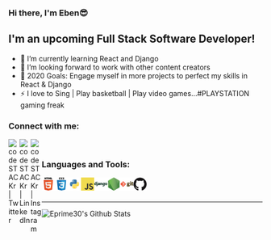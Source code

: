 
### Hi there, I'm Eben😎

## I'm an upcoming Full Stack Software Developer!
- 🌱 I’m currently learning React and Django 
- 👯 I’m looking forward to work with other content creators
- 🥅 2020 Goals: Engage myself in more projects to perfect my skills in React & Django
- ⚡ I love to Sing | Play basketball | Play video games...#PLAYSTATION gaming freak


### Connect with me:

[<img align="left" alt="codeSTACKr | Twitter" width="22px" src="https://cdn.jsdelivr.net/npm/simple-icons@v3/icons/twitter.svg" />][twitter]
[<img align="left" alt="codeSTACKr | LinkedIn" width="22px" src="https://cdn.jsdelivr.net/npm/simple-icons@v3/icons/linkedin.svg" />][linkedin]
[<img align="left" alt="codeSTACKr | Instagram" width="22px" src="https://cdn.jsdelivr.net/npm/simple-icons@v3/icons/instagram.svg" />][instagram]

<br />

### Languages and Tools:

[<img align="left" alt="HTML5" width="26px" src="https://raw.githubusercontent.com/github/explore/80688e429a7d4ef2fca1e82350fe8e3517d3494d/topics/html/html.png" />][HTML & CSS Playlist]
[<img align="left" alt="CSS3" width="26px" src="https://raw.githubusercontent.com/github/explore/80688e429a7d4ef2fca1e82350fe8e3517d3494d/topics/css/css.png" />][HTML & CSS Playlist]
[<img align="left" alt="Python" width="26px" src="https://raw.githubusercontent.com/github/explore/80688e429a7d4ef2fca1e82350fe8e3517d3494d/topics/python/python.png" />][PythonPlaylist]
[<img align="left" alt="JavaScript" width="26px" src="https://raw.githubusercontent.com/github/explore/80688e429a7d4ef2fca1e82350fe8e3517d3494d/topics/javascript/javascript.png" />][JavaScript Playlist]
[<img align="left" alt="Django" width="26px" src="https://raw.githubusercontent.com/github/explore/80688e429a7d4ef2fca1e82350fe8e3517d3494d/topics/django/django.png" />][Django Playlist]
[<img align="left" alt="Node.js" width="26px" src="https://raw.githubusercontent.com/github/explore/80688e429a7d4ef2fca1e82350fe8e3517d3494d/topics/nodejs/nodejs.png" />][Node.js Playlist]
[<img align="left" alt="Git" width="26px" src="https://raw.githubusercontent.com/github/explore/80688e429a7d4ef2fca1e82350fe8e3517d3494d/topics/git/git.png" />][Git & GitHub Playlist]
[<img align="left" alt="GitHub" width="26px" src="https://raw.githubusercontent.com/github/explore/78df643247d429f6cc873026c0622819ad797942/topics/github/github.png" />][Git & GitHub Playlist]

<br />
<br />

---

<img align="left" alt="Eprime30's Github Stats" src="https://github-readme-stats.vercel.app/api?username=Eprime30&show_icons=true&hide_border=true" />

[twitter]: https://twitter.com/EBGameChanger
[instagram]: https://www.instagram.com/ebenotb/?hl=en
[linkedin]: https://www.linkedin.com/in/ebenezer-okoto-23184a6b/
[Node.js Playlist]: https://www.youtube.com/watch?v=RLtyhwFtXQA&list=PLWKjhJtqVAbmGQoa3vFjeRbRADAOC9drk
[Django Playlist]: https://www.youtube.com/playlist?list=PL-osiE80TeTtoQCKZ03TU5fNfx2UY6U4p
[PythonPlaylist]: https://www.youtube.com/playlist?list=PL-osiE80TeTt2d9bfVyTiXJA-UTHn6WwU
[HTML & CSS Playlist]: https://www.youtube.com/playlist?list=PLWKjhJtqVAbnSe1qUNMG7AbPmjIG54u88
[JavaScript Playlist]: https://www.youtube.com/playlist?list=PLWKjhJtqVAbleDe3_ZA8h3AO2rXar-q2V
[Git & GitHub Playlist]: https://www.youtube.com/watch?v=E8hhHKlq6rk&list=PLEiEAq2VkUUJs7lyLgSsRlnd9syrFBzSM
